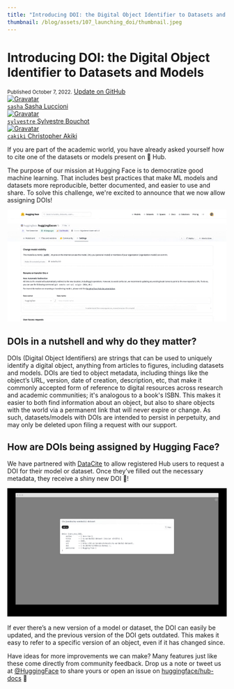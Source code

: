 ```yaml
---
title: "Introducing DOI: the Digital Object Identifier to Datasets and Models"
thumbnail: /blog/assets/107_launching_doi/thumbnail.jpeg
---
```


  

# Introducing DOI: the Digital Object Identifier to Datasets and Models

<div class="blog-metadata">
    <small>Published October 7, 2022.</small>
    <a target="_blank" class="btn no-underline text-sm mb-5 font-sans" href="https://github.com/huggingface/blog/blob/main/introducing-doi.md">
        Update on GitHub
    </a>
</div>

<div class="author-card">
   <a href="/sasha">
        <img class="avatar avatar-user" src="https://aeiljuispo.cloudimg.io/v7/https://s3.amazonaws.com/moonup/production/uploads/1626198087984-60edd0133e2c73a9a21455f5.png?w=200&amp;h=200&amp;f=face" title="Gravatar">
        <div class="bfc">
            <code>sasha</code>
            <span class="fullname">Sasha Luccioni</span>
        </div>
    </a>
    <a href="/Sylvestre">
        <img class="avatar avatar-user" src="https://aeiljuispo.cloudimg.io/v7/https://s3.amazonaws.com/moonup/production/uploads/1665137450767-6258561f4d4291e8e63d8ae6.jpeg?w=200&h=200&f=face" title="Gravatar">
        <div class="bfc">
            <code>sylvestre</code>
            <span class="fullname">Sylvestre Bouchot</span>
        </div>
    </a>
    <a href="/cakiki">
        <img class="avatar avatar-user" src="https://aeiljuispo.cloudimg.io/v7/https://s3.amazonaws.com/moonup/production/uploads/1646492542174-5e70f6048ce3c604d78fe133.jpeg?w=200&h=200&f=face" title="Gravatar">
        <div class="bfc">
            <code>cakiki</code>
            <span class="fullname">Christopher Akiki</span>
        </div>
   </a>
</div>

If you are part of the academic world, you have already asked yourself how to cite one of the datasets or models present on 🤗 Hub.

The purpose of our mission at Hugging Face is to democratize good machine learning. That includes best practices that make ML models and datasets more reproducible, better documented, and easier to use and share. To solve this challenge, we're excited to announce that we now allow assigning DOIs!

<kbd>
  <img alt="Generating DOI" src="assets/107_launching_doi/doi.gif">
</kbd>

## DOIs in a nutshell and why do they matter?

DOIs (Digital Object Identifiers) are strings that can be used to uniquely identify a digital object, anything from articles to figures, including datasets and models. DOIs are tied to object metadata, including things like the object’s URL, version, date of creation, description, etc, that make it commonly accepted form of reference to digital resources across research and academic communities; it's analogous to a book's ISBN.
This makes it easier to both find information about an object, but also to share objects with the world via a permanent link that will never expire or change. As such, datasets/models with DOIs are intended to persist in perpetuity, and may only be deleted upon filing a request with our support.

## How are DOIs being assigned by Hugging Face? 

We have partnered with [DataCite](https://datacite.org) to allow registered Hub users to request a DOI for their model or dataset. Once they’ve filled out the necessary metadata, they receive a shiny new DOI 🌟!

<kbd>
  <img alt="Cite DOI" src="assets/107_launching_doi/cite-modal.jpeg">
</kbd>

If ever there’s a new version of a model or dataset, the DOI can easily be updated, and the previous version of the DOI gets outdated. This makes it easy to refer to a specific version of an object, even if it has changed since.


Have ideas for more improvements we can make? Many features just like these come directly from community feedback. Drop us a note or tweet us at [@HuggingFace](https://twitter.com/huggingface) to share yours or open an issue on [huggingface/hub-docs](https://github.com/huggingface/hub-docs/issues) 🤗
